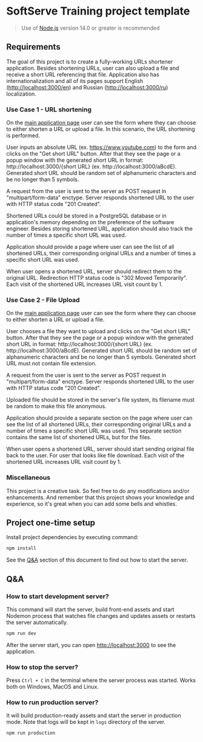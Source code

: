 # SoftServe Training project template
> Use of [Node.js](https://nodejs.org) version 14.0 or greater is recommended

## Requirements

The goal of this project is to create a fully-working URLs shortener application. Besides shortening URLs, user can also upload a file and receive a short URL referencing that file. Application also has internationalization and all of its pages support English ([http://localhost:3000/en](http://localhost:3000/en)) and Russian ([http://localhost:3000/ru](http://localhost:3000/ru)) localization.

### Use Case 1 - URL shortening

On the [main application page](http://localhost:3000/) user can see the form where they can choose to either shorten a URL or upload a file. In this scenario, the URL shortening is performed.

User inputs an absolute URL (ex. https://www.youtube.com) to the form and clicks on the "Get short URL" button. After that they see the page or a popup window with the generated short URL in format: http://localhost:3000/{short URL} (ex. http://localhost:3000/aBcdE). Generated short URL should be random set of alphanumeric characters and be no longer than 5 symbols.

A request from the user is sent to the server as POST request in "multipart/form-data" enctype. Server responds shortened URL to the user with HTTP status code "201 Created".

Shortened URLs could be stored in a PostgreSQL database or in application's memory depending on the preference of the software engineer. Besides storing shortened URL, application should also track the number of times a specific short URL was used.

Application should provide a page where user can see the list of all shortened URLs, their corresponding original URLs and a number of times a specific short URL was used.

When user opens a shortened URL, server should redirect them to the original URL. Redirection HTTP status code is "302 Moved Temporarily". Each visit of the shortened URL increases URL visit count by 1.

### Use Case 2 - File Upload

On the [main application page](http://localhost:3000/) user can see the form where they can choose to either shorten a URL or upload a file.

User chooses a file they want to upload and clicks on the "Get short URL" button. After that they see the page or a popup window with the generated short URL in format: http://localhost:3000/{short URL} (ex. http://localhost:3000/aBcdE). Generated short URL should be random set of alphanumeric characters and be no longer than 5 symbols. Generated short URL must not contain file extension.

A request from the user is sent to the server as POST request in "multipart/form-data" enctype. Server responds shortened URL to the user with HTTP status code "201 Created".

Uploaded file should be stored in the server's file system, its filename must be random to make this file anonymous.

Application should provide a separate section on the page where user can see the list of all shortened URLs, their corresponding original URLs and a number of times a specific short URL was used. This separate section contains the same list of shortened URLs, but for the files.

When user opens a shortened URL, server should start sending original file back to the user. For user that looks like file download. Each visit of the shortened URL increases URL visit count by 1.

### Miscellaneous

This project is a creative task. So feel free to do any modifications and/or enhancements. And remember that this project shows your knowledge and experience, so it's great when you can add some bells and whistles.

## Project one-time setup

Install project dependencies by executing command:
```bash
npm install
```

See the [Q&A](#Q&A) section of this document to find out how to start the server.

## Q&A

### How to start development server?

This command will start the server, build front-end assets and start Nodemon process that watches file changes and updates assets or restarts the server automatically.

```bash
npm run dev
```

After the server start, you can open [http://localhost:3000](http://localhost:3000) to see the application.

### How to stop the server?

Press `Ctrl + C` in the terminal where the server process was started. Works both on Windows, MacOS and Linux.

### How to run production server?

It will build production-ready assets and start the server in production mode. Note that logs will be kept in `logs` directory of the server.

```bash
npm run production
```
